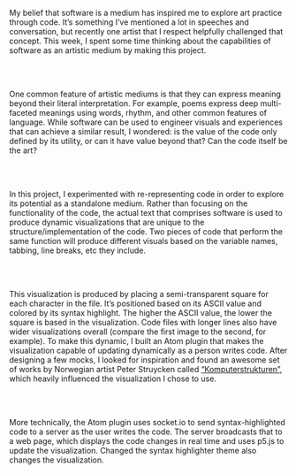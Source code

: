 My belief that software is a medium has inspired me to explore art practice through code. It’s something I’ve mentioned a lot in speeches and conversation, but recently one artist that I respect helpfully challenged that concept. This week, I spent some time thinking about the capabilities of software as an artistic medium by making this project.

<br /><br />

One common feature of artistic mediums is that they can express meaning beyond their literal interpretation. For example, poems express deep multi-faceted meanings using words, rhythm, and other common features of language. While software can be used to engineer visuals and experiences that can achieve a similar result, I wondered: is the value of the code only defined by its utility, or can it have value beyond that? Can the code itself be the art?

<br /><br />

In this project, I experimented with re-representing code in order to explore its potential as a standalone medium. Rather than focusing on the functionality of the code, the actual text that comprises software is used to produce dynamic visualizations that are unique to the structure/implementation of the code. Two pieces of code that perform the same function will produce different visuals based on the variable names, tabbing, line breaks, etc they include.

<br /><br />

This visualization is produced by placing a semi-transparent square for each character in the file. It’s positioned based on its ASCII value and colored by its syntax highlight. The higher the ASCII value, the lower the square is based in the visualization. Code files with longer lines also have wider visualizations overall (compare the first image to the second, for example). To make this dynamic, I built an Atom plugin that makes the visualization capable of updating dynamically as a person writes code. After designing a few mocks, I looked for inspiration and found an awesome set of works by Norwegian artist Peter Struycken called [“Komputerstrukturen”](http://www.pstruycken.nl/EnDyn.html?Li,tag=a&b&70b), which heavily influenced the visualization I chose to use.

<br /><br />

More technically, the Atom plugin uses socket.io to send syntax-highlighted code to a server as the user writes the code. The server broadcasts that to a web page, which displays the code changes in real time and uses p5.js to update the visualization. Changed the syntax highlighter theme also changes the visualization.
